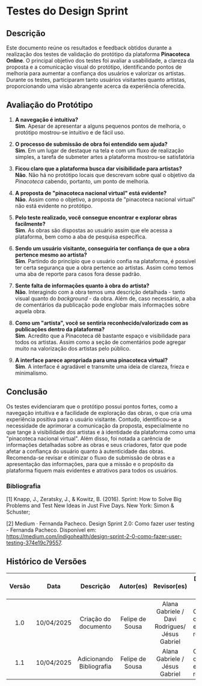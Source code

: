 # Testes do Design Sprint

## Descrição

Este documento reúne os resultados e feedback obtidos durante a realização dos testes de validação do protótipo da plataforma **Pinacoteca Online**. O principal objetivo dos testes foi avaliar a usabilidade, a clareza da proposta e a comunicação visual do protótipo, identificando pontos de melhoria para aumentar a confiança dos usuários e valorizar os artistas. Durante os testes, participaram tanto usuários visitantes quanto artistas, proporcionando uma visão abrangente acerca da experiência oferecida.

## Avaliação do Protótipo

1. **A navegação é intuitiva?**  
   **Sim**. Apesar de apresentar a alguns pequenos pontos de melhoria, o protótipo mostrou-se intuitivo e de fácil uso.

2. **O processo de submissão de obra foi entendido sem ajuda?**  
   **Sim**. Em um lugar de destaque na tela e com um fluxo de realização simples, a tarefa de submeter artes a plataforma mostrou-se satisfatória

3. **Ficou claro que a plataforma busca dar visibilidade para artistas?**  
   **Não**. Não há no protótipo locais que descrevam sobre qual o objetivo da _Pinacoteca_ cabendo, portanto, um ponto de melhoria.

4. **A proposta de "pinacoteca nacional virtual" está evidente?**  
   **Não**. Assim como o objetivo, a proposta de "pinacoteca nacional virtual" não está evidente no protótipo.

5. **Pelo teste realizado, você consegue encontrar e explorar obras facilmente?**  
   **Sim**. As obras são dispostas ao usuário assim que ele acessa a plataforma, bem como a aba de pesquisa específica.

6. **Sendo um usuário visitante, conseguiria ter confiança de que a obra pertence mesmo ao artista?**  
   **Sim**. Partindo do princípio que o usuário confia na plataforma, é possível ter certa segurança que a obra pertence ao artistas. Assim como temos uma aba de reporte para casos fora desse padrão.

7. **Sente falta de informações quanto à obra do artista?**  
   **Não**. Interagindo com a obra temos uma descrição detalhada - tanto visual quanto do _background_ - da obra. Além de, caso necessário, a aba de comentários da publicação pode englobar mais informações sobre aquela obra.

8. **Como um "artista", você se sentiria reconhecido/valorizado com as publicações dentro da plataforma?**  
   **Sim**. Acredito que a Pinacoteca dê bastante espaço e visibilidade para todos os artistas. Assim como a seção de comentários pode agregar muito na valorização dos artistas pelo público.

9. **A interface parece apropriada para uma pinacoteca virtual?**  
   **Sim**. A interface é agradável e transmite uma ideia de clareza, frieza e minimalismo.

## Conclusão

Os testes evidenciaram que o protótipo possui pontos fortes, como a navegação intuitiva e a facilidade de exploração das obras, o que cria uma experiência positiva para o usuário visitante. Contudo, identificou-se a necessidade de aprimorar a comunicação da proposta, especialmente no que tange à visibilidade dos artistas e à identidade da plataforma como uma "pinacoteca nacional virtual". Além disso, foi notada a carência de informações detalhadas sobre as obras e seus criadores, fator que pode afetar a confiança do usuário quanto à autenticidade das obras. Recomenda-se revisar e otimizar o fluxo de submissão de obras e a apresentação das informações, para que a missão e o propósito da plataforma fiquem mais evidentes e atrativos para todos os usuários.

### Bibliografia

[1] Knapp, J., Zeratsky, J., & Kowitz, B. (2016). Sprint: How to Solve Big Problems and Test New Ideas in Just Five Days. New York: Simon & Schuster;

[2] Medium · Fernanda Pacheco. Design Sprint 2.0: Como fazer user testing - Fernanda Pacheco. Disponível em: https://medium.com/indigohealth/design-sprint-2-0-como-fazer-user-testing-374e19c79557.

## Histórico de Versões

| Versão |    Data    |        Descrição         |    Autor(es)    |           Revisor(es)           | Detalhes da Revisão            |
| :----: | :--------: | :----------------------: | :-------------: | :-----------------------------: | ------------------------------ |
|  1.0   | 10/04/2025 |   Criação do documento   | Felipe de Sousa | Alana Gabriele / Davi Rodrigues/ Jésus Gabriel  | Conteúdo corrigido e revisado. |
|  1.1   | 10/04/2025 | Adicionando Bibliografia | Felipe de Sousa |         Alana Gabriele   / Jésus Gabriel       | Conteúdo corrigido e revisado. |
